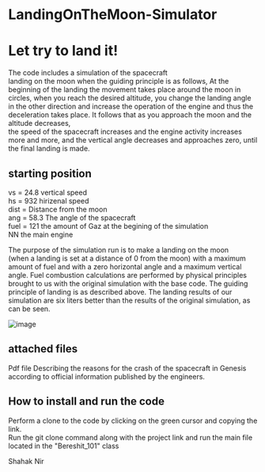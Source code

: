 # LandingOnTheMoon-Simulator

# Let try to land it!

The code includes a simulation of the spacecraft <br /> landing on the moon when the guiding principle is as follows,
At the beginning of the landing the movement takes place around the moon in circles, when you reach the desired altitude, you change the landing angle in the other direction and increase the operation of the engine and thus the deceleration takes place.
It follows that as you approach the moon and the altitude decreases, <br /> the speed of the spacecraft increases and the engine activity increases more and more, and the vertical angle decreases and approaches zero, until the final landing is made.

## starting position

vs = 24.8 vertical speed <br />
hs = 932 hirizenal speed <br />
dist = Distance from the moon <br />
ang = 58.3 The angle of the spacecraft <br />
fuel = 121 the amount of Gaz at the begining of the simulation <br />
NN the main engine <br />

The purpose of the simulation run is to make a landing on the moon <br /> (when a landing is set at a distance of 0 from the moon) with a maximum amount of fuel and with a zero horizontal angle and a maximum vertical angle.
Fuel combustion calculations are performed by physical principles brought to us with the original simulation with the base code.
The guiding principle of landing is as described above.
The landing results of our simulation are six liters better than the results of the original simulation, as can be seen.

![image](https://user-images.githubusercontent.com/74323809/168447758-4cefcc0e-3ccb-4f8b-892b-c9a57e5f0a1f.png)

## attached files

Pdf file
Describing the reasons for the crash of the spacecraft in Genesis according to official information published by the engineers.

## How to install and run the code
Perform a clone to the code by clicking on the green cursor and copying the link. <br />
Run the git clone command along with the project link and run the main file located in the "Bereshit_101" class <br />

Shahak Nir <br />